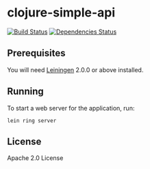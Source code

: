 # clojure-simple-api

[![Build Status](https://travis-ci.org/matthieusb/clojure-simple-api.svg?branch=master)](https://travis-ci.org/matthieusb/clojure-simple-api)
[![Dependencies Status](https://jarkeeper.com/matthieusb/clojure-simple-api/status.svg)](https://jarkeeper.com/matthieusb/clojure-simple-api)

## Prerequisites

You will need [Leiningen][] 2.0.0 or above installed.

[leiningen]: https://github.com/technomancy/leiningen

## Running

To start a web server for the application, run:

    lein ring server

## License

Apache 2.0 License
